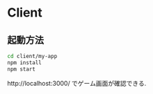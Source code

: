 # Client

## 起動方法

```bash
cd client/my-app
npm install 
npm start
```
http://localhost:3000/ でゲーム画面が確認できる.